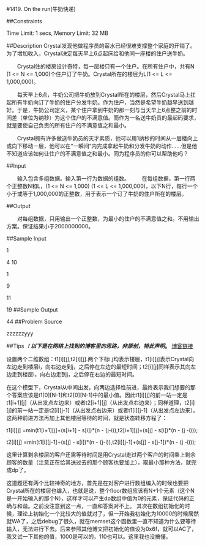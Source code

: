 #1419. On the run(牛奶快递)

##Constraints

Time Limit: 1 secs, Memory Limit: 32 MB

##Description
Crystal发现他做程序员的薪水已经很难支撑整个家庭的开销了。为了增加收入，Crystal决定每天早上6点起床给和他同一座楼的住户送牛奶。

　　Crystal住的楼房设计奇特，每一层楼只有一个住户。在所有住户中，共有N (1 <= N <= 1,000)个住户订了牛奶。Crystal所在的楼层为L(1 <= L <= 1,000,000)。

　　每天早上6点，牛奶公司把牛奶放到Crystal所在的楼层，然后Crystal马上扛起所有牛奶向订了牛奶的住户分发牛奶。作为住户，当然是希望牛奶越早送到越好。于是，牛奶公司定义，某个住户拿到牛奶的那一刻与当天早上6点整之前的时间差（单位为纳秒）为这个住户的不满意值。而作为一名送牛奶员的最起码要求，就是要使自己负责的所有住户的不满意值之和最小。

　　Crystal拥有许多做送牛奶员的天才素质，他可以用1纳秒的时间从一层楼向上或向下移动一层，他可以在“一瞬间”内完成拿起牛奶和分发牛奶的动作……但是他不知道应该如何让住户的不满意值之和最小。同为程序员的你可以帮助他吗？

##Input

　　输入包含多组数据。输入第一行为数据的组数。 　　在每组数据，第一行两个正整数N和L，(1 <= N <= 1,000) (1 <= L <= 1,000,000)，以下N行，每行一个小于或等于1,000,000的正整数，用于表示一个订了牛奶的住户所在的楼层。

##Output

　　对每组数据，只用输出一个正整数，为最小的住户的不满意值之和。不用输出方案。保证结果小于2000000000。

##Sample Input

1

4 10

1

9

11

19
##Sample Output

44
##Problem Source

zzzzzzyyy

##Tips
***！以下是在网络上找到的博客里的思路，非原创，特此声明*。** [博客链接](http://blog.csdn.net/arthurfree/article/details/37394675)

设置两个二维数组：t1[i][j],t2[i][j].两个下标i,j均表示楼层，t1[i][j]表示Crystal向左边走到楼层i，向右边走到j，之后停在左边的最短时间；t2[i][j]同样表示其向左边走到楼层i，向右边走到j，之后停在右边的最短时间。

在这个模型下，Crystal从中间出发，向两边选择性前进，最终表示我们想要的那个答案应该是t1[0][N-1]和t2[0][N-1]中的最小值。因此t1[i][j]的前一站一定是t1[i+1][j]（从出发点左边来）或者t2[i+1][j]（从出发点右边来）；同样道理，t2[i][j]的前一站一定是t2[i][j-1]（从出发点右边来）或者t1[i][j-1]（从出发点左边来）。这两种前进方法再加上其他楼层等待的时间，就是状态转移方程了：
 
t1[i][j] =min(t1[i+1][j]+(s[i+1] - s[i])\*(n - (j-i)),t2[i+1][j]+(s[j] - s[i])\*(n - (j -i)));

t2[i][j] =min(t1[i][j-1]+(s[j] - s[i])\*(n - (j-i)),t2[i][j-1]+(s[j] - s[j-1])\*(n - (j -i)));
 
这里计算剩余楼层的客户还需等待时间是用Crystal走过两个客户的时间乘上剩余顾客的数量（注意正在给其送过去的那个顾客也要加上），取最小那种方法，就完成dp了。
 
这道题还有两个比较神奇的地方，首先是在对客户进行数组编入的时候也要把Crystal所在的楼层也编入，也就是说，整个floor数组应该有N+1个元素（这个N是一开始输入的那个N），这样才可以产生dp数组中值为0的元素，保证代码的正确与和谐。之前没注意到这一点，一直和答案对不上。
其次在数组初始化的时候，理论上初始化一个比较大的值就对了，但一开始我初始化为10000的时候居然就WA了，之后debug了很久，就在memset这个函数里一直不知道为什么要等待输入，无法进行下去。后来参照其他博文把初始化的值设为0x6f，就可以AC了，我又试一下其他的值，1000是可以的，110也可以。这里我也没搞懂。